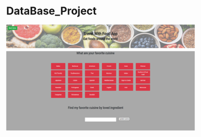 # DataBase_Project
![alt text](https://github.com/dekelyosef/DataBase_Project/blob/main/webPages/1.png)
